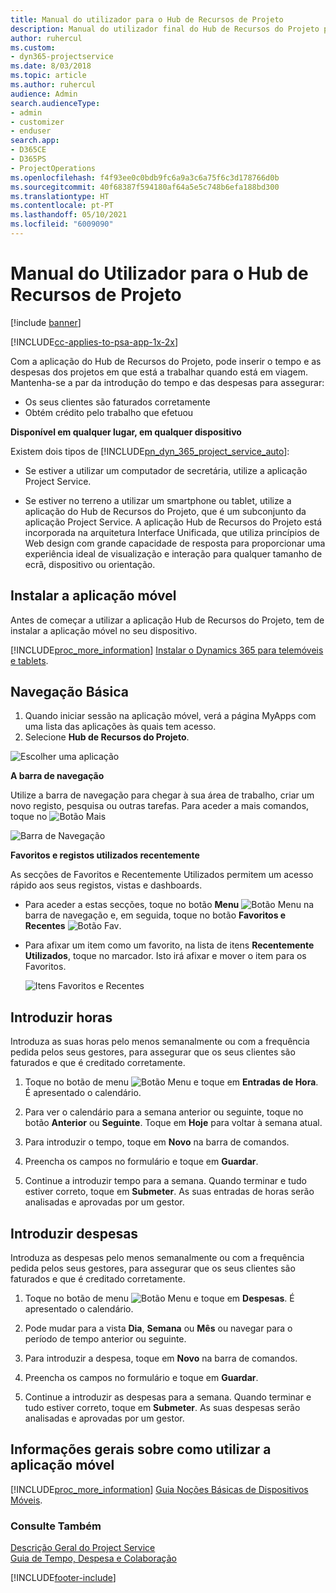 ```yaml
---
title: Manual do utilizador para o Hub de Recursos de Projeto
description: Manual do utilizador final do Hub de Recursos do Projeto para o Project Service
author: ruhercul
ms.custom:
- dyn365-projectservice
ms.date: 8/03/2018
ms.topic: article
ms.author: ruhercul
audience: Admin
search.audienceType:
- admin
- customizer
- enduser
search.app:
- D365CE
- D365PS
- ProjectOperations
ms.openlocfilehash: f4f93ee0c0bdb9fc6a9a3c6a75f6c3d178766d0b
ms.sourcegitcommit: 40f68387f594180af64a5e5c748b6efa188bd300
ms.translationtype: HT
ms.contentlocale: pt-PT
ms.lasthandoff: 05/10/2021
ms.locfileid: "6009090"
---
```

# <a name="user-guide-for-project-resource-hub"></a>Manual do Utilizador para o Hub de Recursos de Projeto

[!include [banner](../includes/psa-now-project-operations.md)]

[!INCLUDE[cc-applies-to-psa-app-1x-2x](../includes/cc-applies-to-psa-app-1x-2x.md)]

Com a aplicação do Hub de Recursos do Projeto, pode inserir o tempo e as despesas dos projetos em que está a trabalhar quando está em viagem. Mantenha-se a par da introdução do tempo e das despesas para assegurar:

- Os seus clientes são faturados corretamente
- Obtém crédito pelo trabalho que efetuou

**Disponível em qualquer lugar, em qualquer dispositivo**

Existem dois tipos de [!INCLUDE[pn_dyn_365_project_service_auto](../includes/pn-dyn-365-project-service-auto.md)]: 

- Se estiver a utilizar um computador de secretária, utilize a aplicação Project Service. 

- Se estiver no terreno a utilizar um smartphone ou tablet, utilize a aplicação do Hub de Recursos do Projeto, que é um subconjunto da aplicação Project Service. A aplicação Hub de Recursos do Projeto está incorporada na arquitetura Interface Unificada, que utiliza princípios de Web design com grande capacidade de resposta para proporcionar uma experiência ideal de visualização e interação para qualquer tamanho de ecrã, dispositivo ou orientação. 


## <a name="install-the-mobile-app"></a>Instalar a aplicação móvel
Antes de começar a utilizar a aplicação Hub de Recursos do Projeto, tem de instalar a aplicação móvel no seu dispositivo. 

[!INCLUDE[proc_more_information](../includes/proc-more-information.md)] [Instalar o Dynamics 365 para telemóveis e tablets](/dynamics365/mobile-app/install-dynamics-365-for-phones-and-tablets).

## <a name="basic-navigation"></a>Navegação Básica
1.  Quando iniciar sessão na aplicação móvel, verá a página MyApps com uma lista das aplicações às quais tem acesso. 
2.  Selecione **Hub de Recursos do Projeto**.

![Escolher uma aplicação](media/chooseApp_1.png "Escolher uma aplicação")

**A barra de navegação**

Utilize a barra de navegação para chegar à sua área de trabalho, criar um novo registo, pesquisa ou outras tarefas. Para aceder a mais comandos, toque no ![Botão Mais](media/MoreButton.png "Botão Mais")

![Barra de Navegação](media/NavBar_2.png "Barra de Navegação")

**Favoritos e registos utilizados recentemente**

As secções de Favoritos e Recentemente Utilizados permitem um acesso rápido aos seus registos, vistas e dashboards. 

- Para aceder a estas secções, toque no botão **Menu** ![Botão Menu](media/MenuButton.png "Botão Menu") na barra de navegação e, em seguida, toque no botão **Favoritos e Recentes** ![Botão Fav](media/FavButton.png "Botão Fav").

- Para afixar um item como um favorito, na lista de itens **Recentemente Utilizados**, toque no marcador. Isto irá afixar e mover o item para os Favoritos.

  ![Itens Favoritos e Recentes](media/Favs_3.png "Itens Favoritos e Recentes")
 
## <a name="enter-time"></a>Introduzir horas
Introduza as suas horas pelo menos semanalmente ou com a frequência pedida pelos seus gestores, para assegurar que os seus clientes são faturados e que é creditado corretamente.

1. Toque no botão de menu ![Botão Menu](media/MenuButton.png "Botão Menu") e toque em **Entradas de Hora**. É apresentado o calendário.

2. Para ver o calendário para a semana anterior ou seguinte, toque no botão **Anterior** ou **Seguinte**. Toque em **Hoje** para voltar à semana atual.

3. Para introduzir o tempo, toque em **Novo** na barra de comandos. 

4. Preencha os campos no formulário e toque em **Guardar**.

5. Continue a introduzir tempo para a semana. Quando terminar e tudo estiver correto, toque em **Submeter**. As suas entradas de horas serão analisadas e aprovadas por um gestor.

## <a name="enter-expenses"></a>Introduzir despesas 
Introduza as despesas pelo menos semanalmente ou com a frequência pedida pelos seus gestores, para assegurar que os seus clientes são faturados e que é creditado corretamente.

1. Toque no botão de menu ![Botão Menu](media/MenuButton.png "Botão Menu") e toque em **Despesas**. É apresentado o calendário.

2. Pode mudar para a vista **Dia**, **Semana** ou **Mês** ou navegar para o período de tempo anterior ou seguinte. 

3. Para introduzir a despesa, toque em **Novo** na barra de comandos. 

4. Preencha os campos no formulário e toque em **Guardar**.

5. Continue a introduzir as despesas para a semana. Quando terminar e tudo estiver correto, toque em **Submeter**. As suas despesas serão analisadas e aprovadas por um gestor.

## <a name="general-information-on-how-to-use-the-mobile-app"></a>Informações gerais sobre como utilizar a aplicação móvel 
[!INCLUDE[proc_more_information](../includes/proc-more-information.md)] [Guia Noções Básicas de Dispositivos Móveis](/dynamics365/mobile-app/dynamics-365-phones-tablets-users-guide).

### <a name="see-also"></a>Consulte Também  
 [Descrição Geral do Project Service](../psa/overview.md)   
 [Guia de Tempo, Despesa e Colaboração](../psa/time-expense-collaboration-guide.md)   
 


[!INCLUDE[footer-include](../includes/footer-banner.md)]